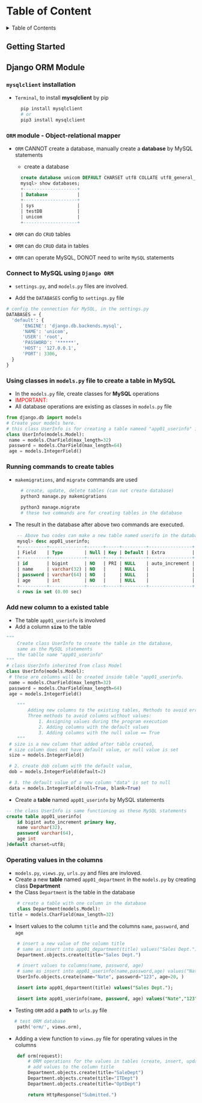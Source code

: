 # Table of Content

<details>

<summary> Table of Contents</summary>

- [Table of Content](#table-of-content)
  - [Getting Started](#getting-started)
  - [Django ORM Module](#django-orm-module)
    - [`mysqlclient` installation](#mysqlclient-installation)
    - [`ORM` module - **Object-relational mapper**](#orm-module---object-relational-mapper)
    - [Connect to MySQL using **`Django ORM`**](#connect-to-mysql-using-django-orm)
    - [Using classes in `models.py` file to create a table in MySQL](#using-classes-in-modelspy-file-to-create-a-table-in-mysql)
    - [Running commands to create tables](#running-commands-to-create-tables)
    - [Add new column to a existed table](#add-new-column-to-a-existed-table)
    - [Operating values in the columns](#operating-values-in-the-columns)

</details>

## Getting Started

## Django ORM Module

### `mysqlclient` installation

- `Terminal`, to install **mysqlclient** by pip

  ```sh
    pip install mysqlclient
    # or
    pip3 install mysqlclient
  ```

### `ORM` module - **Object-relational mapper**

- `ORM` CANNOT create a database, manually create a **database** by MySQL statements

  - create a database

  ```sql
    create database unicom DEFAULT CHARSET utf8 COLLATE utf8_general_ci;
    mysql> show databases;
    +--------------------+
    | Database           |
    +--------------------+
    | sys                |
    | testDB             |
    | unicom             |
    +--------------------+
  ```

- `ORM` can do `CRUD` tables
- `ORM` can do `CRUD` data in tables
- `ORM` can operate MySQL, DONOT need to write `MySQL` statements

### Connect to MySQL using **`Django ORM`**

- `settings.py`, and `models.py` files are involved.

- Add the `DATABASES` config to `settings.py` file

```python
# config the connection for MySQL, in the settings.py
DATABASES = {
  'default': {
      'ENGINE': 'django.db.backends.mysql',
      'NAME': 'unicom',
      'USER': 'root',
      'PASSWORD': '******',
      'HOST': '127.0.0.1',
      'PORT': 3306,
  }
}
```

### Using classes in `models.py` file to create a table in MySQL

- In the `models.py` file, create classes for **MySQL** operations
- <span style="color:red">IMPORTANT: </span>
- All database operations are existing as classes in `models.py` file

```python
from django.db import models
# Create your models here.
# this class UserInfo is for creating a table nameed "app01_userinfo" in the database
class UserInfo(models.Model):
 name = models.CharField(max_length=32)
 password = models.CharField(max_length=64)
 age = models.IntegerField()
```

### Running commands to create tables

- `makemigrations`, and `migrate` commands are used

  ```sh
    # create, update, delete tables (can not create database)
    python3 manage.py makemigrations

    python3 manage.migrate
    # these two commands are for creating tables in the database
  ```

- The result in the database after above two commands are executed.

```sql
    -- Above two codes can make a new table named userifo in the database
    mysql> desc app01_userinfo;
    +----------+-------------+------+-----+---------+----------------+
    | Field    | Type        | Null | Key | Default | Extra          |
    +----------+-------------+------+-----+---------+----------------+
    | id       | bigint      | NO   | PRI | NULL    | auto_increment |
    | name     | varchar(32) | NO   |     | NULL    |                |
    | password | varchar(64) | NO   |     | NULL    |                |
    | age      | int         | NO   |     | NULL    |                |
    +----------+-------------+------+-----+---------+----------------+
    4 rows in set (0.00 sec)
```

### Add new column to a existed table

- The table `app01_userinfo` is involved
- Add a column **`size`** to the table

```python
"""
    Create class UserInfo to create the table in the database,
    same as the MySQL statements
    the tablle name "app01_userinfo"
"""
# class UserInfo inherited from class Model
class UserInfo(models.Model):
 # these are columns will be created inside table "app01_userinfo.
 name = models.CharField(max_length=32)
 password = models.CharField(max_length=64)
 age = models.IntegerField()

    """
        Adding new columns to the existing tables, Methods to avoid errors
        Three methods to avoid columns without values:
            1. Assigning values during the program execution
            2. Adding columns with the default values
            3. Adding columns with the null value == True
    """
 # size is a new column that added after table created,
 # size column does not have default value, or null value is set
 size = models.IntegerField()

 # 2. create dob column with the default value,
 dob = models.IntegerField(default=2)

 # 3. the default value of a new column "data" is set to null
 data = models.IntegerField(null=True, blank=True)

```

- Create a **table** named `app01_userinfo` by MySQL statements

```sql
-- the class UserInfo is same functioning as these MySQL statements
create table app01_userinfo(
    id bigint auto_increment primary key,
    name varchar(32),
    password varchar(64),
    age int
)default charset=utf8;
```

### Operating values in the columns

- `models.py`, `views.py`, `urls.py` and files are invloved.
- Create a new **table** named `app01_department` in the `models.py` by creating class **Department**
- the Class `Department` is the table in the database

```python
    # create a table with one column in the database
    class Department(models.Model):
 title = models.CharField(max_length=32)
```

- Insert values to the column `title` and the columns `name`, `password`, and `age`

```python
    # insert a new value of the column title
    # same as insert into app01_department(title) values("Sales Dept.");
    Department.objects.create(title="Sales Dept.")

    # insert values to columns(name, password, age)
    # same as insert into app01_userinfo(name,password,age) values("Nate","123",20);
    UserInfo.objects.create(name="Nate", password="123", age=20, )
```

```sql
    insert into app01_department(title) values("Sales Dept.");

    insert into app01_userinfo(name, password, age) values("Nate","123", 20);
```

- Testing `ORM` add a **path** to `urls.py` file

```python
   # test ORM database
    path('orm/', views.orm),
```

- Adding a view function to `views.py` file for operating values in the columns

```python
    def orm(request):
        # ORM operations for the values in tables (create, insert, update, delete)
        # add values to the column title
        Department.objects.create(title="SaleDept")
        Department.objects.create(title="ITDept")
        Department.objects.create(title="OptDept")

        return HttpResponse("Submitted.")
```
